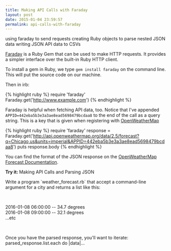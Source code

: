 ```yaml
---
title: Making API Calls with Faraday
layout: post
date: 2015-01-04 23:59:57
permalink: api-calls-with-faraday
---
```


using faraday to send requests 
creating Ruby objects to parse nested JSON data
writing JSON API data to CSVs

<a href="https://github.com/lostisland/faraday">Faraday</a> is a Ruby Gem that can be used to make HTTP requests. It provides a simpler interface over the built-in Ruby HTTP client. 

To install a gem in Ruby, we type `gem install faraday` on the command line. This will put the source code on our machine.

Then in irb:

{% highlight ruby %}
require 'faraday'
Faraday.get('http://www.example.com')
{% endhighlight %}

Faraday is helpful when fetching API data, too. Notice that I've appended `APPID=442eba5b3e3a3ae8ead5698479bcdaa8` to the end of the call as a query string. This is a key that is given when registering with <a href="http://openweathermap.org/">OpenWeatherMap</a>

{% highlight ruby %}
require 'faraday'
response = Faraday.get('http://api.openweathermap.org/data/2.5/forecast?q=Chicago,us&units=imperial&APPID=442eba5b3e3a3ae8ead5698479bcdaa8')
puts response.body
{% endhighlight %}

You can find the format of the JSON response on the <a href="http://openweathermap.org/forecast5">OpenWeatherMap Forecast Documentation</a>.

<div class="card blue-grey darken-1">
  <div class="card-content white-text">
    <span class="card-title orange-text"><b>Try it: </b>Making API Calls and Parsing JSON</span>
    <p>
      Write a program `weather_forecast.rb` that accept a command-line argument for a city and returns a list like this:
    </p> <br>
    <p>
2016-01-08 06:00:00 -- 34.7 degrees <br>
2016-01-08 09:00:00 -- 32.1 degrees <br>
...etc
    </p> <br>
      <p>
      Once you have the parsed response, you'll want to iterate: parsed_response.list.each do |data|...
    </p>

  </div>
</div>
